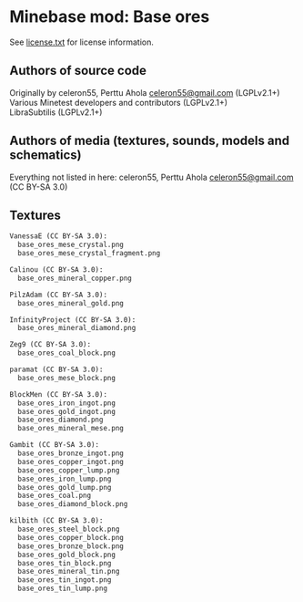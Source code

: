 Minebase mod: Base ores
==========================
See [license.txt](./license.txt) for license information.

Authors of source code
----------------------
Originally by celeron55, Perttu Ahola <celeron55@gmail.com> (LGPLv2.1+)  
Various Minetest developers and contributors (LGPLv2.1+)  
LibraSubtilis (LGPLv2.1+)

Authors of media (textures, sounds, models and schematics)
----------------------------------------------------------
Everything not listed in here:
celeron55, Perttu Ahola <celeron55@gmail.com> (CC BY-SA 3.0)

Textures
--------
```txt
VanessaE (CC BY-SA 3.0):
  base_ores_mese_crystal.png
  base_ores_mese_crystal_fragment.png

Calinou (CC BY-SA 3.0):
  base_ores_mineral_copper.png

PilzAdam (CC BY-SA 3.0):
  base_ores_mineral_gold.png

InfinityProject (CC BY-SA 3.0):
  base_ores_mineral_diamond.png

Zeg9 (CC BY-SA 3.0):
  base_ores_coal_block.png

paramat (CC BY-SA 3.0):
  base_ores_mese_block.png

BlockMen (CC BY-SA 3.0):
  base_ores_iron_ingot.png
  base_ores_gold_ingot.png
  base_ores_diamond.png
  base_ores_mineral_mese.png

Gambit (CC BY-SA 3.0):
  base_ores_bronze_ingot.png
  base_ores_copper_ingot.png
  base_ores_copper_lump.png
  base_ores_iron_lump.png
  base_ores_gold_lump.png
  base_ores_coal.png
  base_ores_diamond_block.png

kilbith (CC BY-SA 3.0):
  base_ores_steel_block.png
  base_ores_copper_block.png
  base_ores_bronze_block.png
  base_ores_gold_block.png
  base_ores_tin_block.png
  base_ores_mineral_tin.png
  base_ores_tin_ingot.png
  base_ores_tin_lump.png
```
